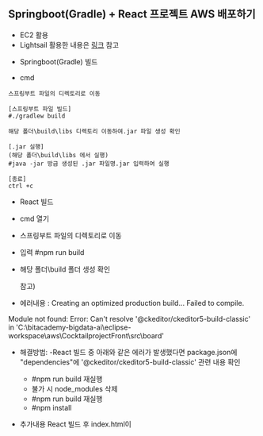 ## Springboot(Gradle) + React 프로젝트 AWS 배포하기
- EC2 활용
- Lightsail 활용한 내용은 [링크]() 참고

* Springboot(Gradle) 빌드
- cmd   
```
스프링부트 파일의 디렉토리로 이동

[스프링부트 파일 빌드]
#./gradlew build

해당 폴더\build\libs 디렉토리 이동하여.jar 파일 생성 확인

[.jar 실행]
(해당 폴더\build\libs 에서 실행)
#java -jar 방금 생성된 .jar 파일명.jar 입력하여 실행

[종료]
ctrl +c 
```

* React 빌드
- cmd 열기
- 스프링부트 파일의 디렉토리로 이동
- 입력 #npm run build
- 해당 폴더\build 폴더 생성 확인

  참고) 
- 에러내용 : Creating an optimized production build...
Failed to compile.

Module not found: Error: Can't resolve '@ckeditor/ckeditor5-build-classic' in 'C:\bitacademy-bigdata-ai\eclipse-workspace\aws\CocktailprojectFront\src\board'

- 해결방법:
  -React 빌드 중 아래와 같은 에러가 발생했다면
package.json에 "dependencies"에 '@ckeditor/ckeditor5-build-classic' 관련 내용 확인
  - #npm run build 재실행
  - 불가 시 node_modules 삭제
  - #npm run build 재실행
  - #npm install

- 추가내용
React 빌드 후 index.html이 
